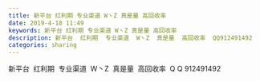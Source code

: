```yaml
---
title: 新平台 红利期 专业渠道 W丶Z 真是量 高回收率
date: 2019-4-18 11:49
keywords: 新平台 红利期 专业渠道 W丶Z 真是量 高回收率
description: 新平台  红利期  专业渠道  W丶Z  真是量  高回收率  QQ912491492
categories: sharing
---
```

<td class="t_f" id="postmessage_3537187">

新平台  红利期  专业渠道  W丶Z  真是量  高回收率  Q Q 912491492<br/>
</td>
